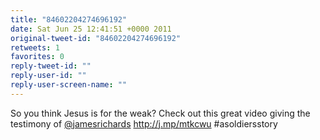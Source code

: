 ```yaml
---
title: "84602204274696192"
date: Sat Jun 25 12:41:51 +0000 2011
original-tweet-id: "84602204274696192"
retweets: 1
favorites: 0
reply-tweet-id: ""
reply-user-id: ""
reply-user-screen-name: ""
---
```

So you think Jesus is for the weak? Check out this great video giving the testimony of <a href="https://twitter.com/jamesrichards">@jamesrichards</a> http://j.mp/mtkcwu #asoldiersstory
